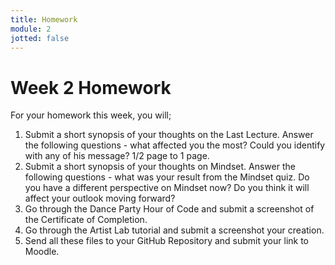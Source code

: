 ```yaml
---
title: Homework
module: 2
jotted: false
---
```


# Week 2 Homework

For your homework this week, you will;

1. Submit a short synopsis of your thoughts on the Last Lecture.  Answer the following questions - what affected you the most?  Could you identify with any of his message? 1/2 page to 1 page.
2. Submit a short synopsis of your thoughts on Mindset.  Answer the following questions - what was your result from the Mindset quiz.  Do you have a different perspective on Mindset now?  Do you think it will affect your outlook moving forward?
3. Go through the Dance Party Hour of Code and submit a screenshot of the Certificate of Completion.
4. Go through the Artist Lab tutorial and submit a screenshot your creation.
5. Send all these files to your GitHub Repository and submit your link to Moodle.
